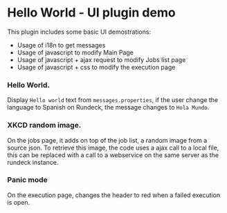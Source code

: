 # Hello World - UI plugin demo

This plugin includes some basic UI demostrations:

* Usage of i18n to get messages
* Usage of javascript to modify Main Page
* Usage of javascript + ajax request to modify Jobs list page
* Usage of javascript + css to modify the execution page

### Hello World.
Display `Hello world` text from `messages.properties`, if the user change the language to Spanish on Rundeck, the message changes to `Hola Mundo`.

### XKCD random image.
On the jobs page, it adds on top of the job list, a random image from a source json.
To retrieve this image, the code uses a ajax call to a local file, this can be replaced with a call to a webservice on the same server as the rundeck instance.

### Panic mode
On the execution page, changes the header to red when a failed execution is open.